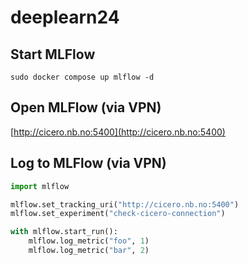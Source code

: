 # deeplearn24

## Start MLFlow

```
sudo docker compose up mlflow -d
```

## Open MLFlow (via VPN)

[http://cicero.nb.no:5400](http://cicero.nb.no:5400)


## Log to MLFlow (via VPN)

```python
import mlflow

mlflow.set_tracking_uri("http://cicero.nb.no:5400")
mlflow.set_experiment("check-cicero-connection")

with mlflow.start_run():
    mlflow.log_metric("foo", 1)
    mlflow.log_metric("bar", 2)
```